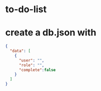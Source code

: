 # to-do-list

# create a db.json with 
```json
{
  "data": [
    {
      "user": "",
      "role": "",
      "complete":false
    }
  ]
}
```
